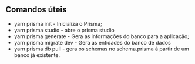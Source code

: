 ## Comandos úteis
*   yarn prisma init - Inicializa o Prisma;
*   yarn prisma studio - abre o prisma studio
*   yarn prisma generate - Gera as informações do banco para a aplicação;
*   yarn prisma migrate dev - Gera as entidades do banco de dados
*   yarn prisma db pull - gera os schemas no schema.prisma à partir de um banco já existente.
